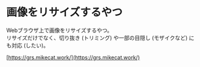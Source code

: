 画像をリサイズするやつ
======================

Webブラウザ上で画像をリサイズするやつ。  
リサイズだけでなく、切り抜き (トリミング) や一部の目隠し (モザイクなど) にも対応 (したい)。

[https://grs.mikecat.work/](https://grs.mikecat.work/)
